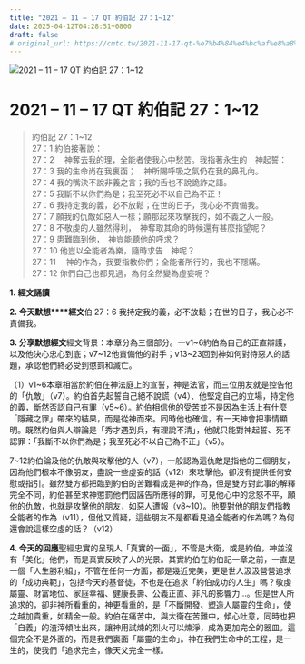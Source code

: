 ```yaml
---
title: "2021 – 11 – 17 QT 約伯記 27：1~12"
date: 2025-04-12T04:28:51+0800
draft: false
# original_url: https://cmtc.tw/2021-11-17-qt-%e7%b4%84%e4%bc%af%e8%a8%98-27%ef%bc%9a112
---
```


![2021 – 11 – 17 QT 約伯記 27：1~12](/images/qt.jpg   "2021 – 11 – 17 QT 約伯記 27：1~12")

# 2021 – 11 – 17 QT 約伯記 27：1~12

> 約伯記 27：1~12  
> 27：1 約伯接著說：  
> 27：2 　神奪去我的理，全能者使我心中愁苦。我指著永生的　神起誓：  
> 27：3 我的生命尚在我裏面；　神所賜呼吸之氣仍在我的鼻孔內。  
> 27：4 我的嘴決不說非義之言；我的舌也不說詭詐之語。  
> 27：5 我斷不以你們為是；我至死必不以自己為不正！  
> 27：6 我持定我的義，必不放鬆；在世的日子，我心必不責備我。  
> 27：7 願我的仇敵如惡人一樣；願那起來攻擊我的，如不義之人一般。  
> 27：8 不敬虔的人雖然得利，　神奪取其命的時候還有甚麼指望呢？  
> 27：9 患難臨到他，　神豈能聽他的呼求？  
> 27：10 他豈以全能者為樂，隨時求告　神呢？  
> 27：11 　神的作為，我要指教你們；全能者所行的，我也不隱瞞。  
> 27：12 你們自己也都見過，為何全然變為虛妄呢？

**1.** **經文誦讀**

**2. 今天默想****經文**伯 27：6 我持定我的義，必不放鬆；在世的日子，我心必不責備我。

**3. 分享默想經文**經文背景：本章分為三個部分。一v1~6約伯為自己的正直辯護，以及他決心忠心到底；v7~12他責備他的對手；v13~23回到神如何對待惡人的話題，承認他們終必受到懲罰和滅亡。

（1）v1~6本章相當於約伯在神法庭上的宣誓，神是法官，而三位朋友就是控告他的「仇敵」（v7）。約伯首先起誓自己絕不說謊（v4）、他堅定自己的立場，持定他的義，斷然否認自己有罪（v5~6）。約伯相信他的受苦並不是因為生活上有什麼「隱藏之罪」帶來的結果，而是從神而來。同時他也確信，有一天神會把事情顯明。既然約伯與人辯論是「秀才遇到兵，有理說不清」，他就只能對神起誓、死不認罪：「我斷不以你們為是；我至死必不以自己為不正」（v5）。

7~12約伯論及他的仇敵與攻擊他的人（v7），一般認為這仇敵是指他的三個朋友，因為他們根本不像朋友，盡說一些虛妄的話（v12）來攻擊他，卻沒有提供任何安慰或指引。雖然雙方都把臨到約伯的苦難看成是神的作為，但是雙方對此事的解釋完全不同，約伯甚至求神懲罰他們因誣告所應得的罪，可見他心中的忿怒不平，願他的仇敵，也就是攻擊他的朋友，如惡人遭報（v8~10）。他要對他的朋友們指教全能者的作為（v11），但他又質疑，這些朋友不是都看見過全能者的作為嗎？為何還會說這樣空虛的話？（v12）

**4. 今天的回應**聖經忠實的呈現人「真實的一面」，不管是大衛，或是約伯，神並沒有「美化」他們，而是真實反映了人的光景。其實約伯在約伯記一章之前，一直是一個「人生勝利組」，不管在任何一方面，都是幾近完美，更是世人汲汲營營追求的「成功典範」，包括今天的基督徒，不也是在追求「約伯成功的人生」嗎？敬虔屬靈、財富地位、家庭幸福、健康長壽、公義正直、非凡的影響力…。但是世人所追求的，卻非神所看重的，神更看重的，是「不斷開發、塑造人屬靈的生命」，使之越加貴重，如精金一般。約伯在痛苦中，與大衛在苦難中，傾心吐意，同時也把 「自義」的渣滓傾吐出來，讓神用試煉的烈火可以煉淨，成為更加完全的器皿。這個完全不是外面的，而是我們裏面「屬靈的生命」。神在我們生命中的工程，是一生的，使我們「追求完全，像天父完全一樣。